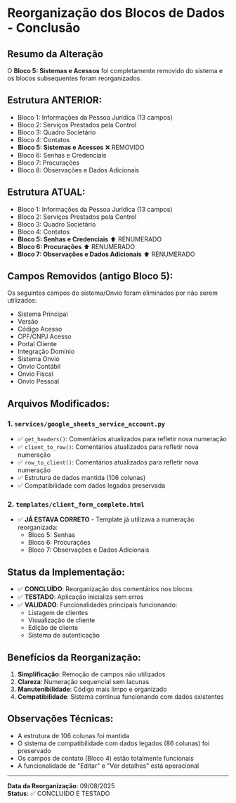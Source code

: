 # Reorganização dos Blocos de Dados - Conclusão

## Resumo da Alteração
O **Bloco 5: Sistemas e Acessos** foi completamente removido do sistema e os blocos subsequentes foram reorganizados.

## Estrutura ANTERIOR:
- Bloco 1: Informações da Pessoa Jurídica (13 campos)
- Bloco 2: Serviços Prestados pela Control
- Bloco 3: Quadro Societário
- Bloco 4: Contatos
- **Bloco 5: Sistemas e Acessos** ❌ REMOVIDO
- Bloco 6: Senhas e Credenciais
- Bloco 7: Procurações
- Bloco 8: Observações e Dados Adicionais

## Estrutura ATUAL:
- Bloco 1: Informações da Pessoa Jurídica (13 campos)
- Bloco 2: Serviços Prestados pela Control
- Bloco 3: Quadro Societário
- Bloco 4: Contatos
- **Bloco 5: Senhas e Credenciais** ⬆️ RENUMERADO
- **Bloco 6: Procurações** ⬆️ RENUMERADO
- **Bloco 7: Observações e Dados Adicionais** ⬆️ RENUMERADO

## Campos Removidos (antigo Bloco 5):
Os seguintes campos do sistema/Onvio foram eliminados por não serem utilizados:
- Sistema Principal
- Versão
- Código Acesso
- CPF/CNPJ Acesso
- Portal Cliente
- Integração Domínio
- Sistema Onvio
- Onvio Contábil
- Onvio Fiscal
- Onvio Pessoal

## Arquivos Modificados:

### 1. `services/google_sheets_service_account.py`
- ✅ `get_headers()`: Comentários atualizados para refletir nova numeração
- ✅ `client_to_row()`: Comentários atualizados para refletir nova numeração
- ✅ `row_to_client()`: Comentários atualizados para refletir nova numeração
- ✅ Estrutura de dados mantida (106 colunas)
- ✅ Compatibilidade com dados legados preservada

### 2. `templates/client_form_complete.html`
- ✅ **JÁ ESTAVA CORRETO** - Template já utilizava a numeração reorganizada:
  - Bloco 5: Senhas
  - Bloco 6: Procurações
  - Bloco 7: Observações e Dados Adicionais

## Status da Implementação:
- ✅ **CONCLUÍDO**: Reorganização dos comentários nos blocos
- ✅ **TESTADO**: Aplicação inicializa sem erros
- ✅ **VALIDADO**: Funcionalidades principais funcionando:
  - Listagem de clientes
  - Visualização de cliente
  - Edição de cliente
  - Sistema de autenticação

## Benefícios da Reorganização:
1. **Simplificação**: Remoção de campos não utilizados
2. **Clareza**: Numeração sequencial sem lacunas
3. **Manutenibilidade**: Código mais limpo e organizado
4. **Compatibilidade**: Sistema continua funcionando com dados existentes

## Observações Técnicas:
- A estrutura de 106 colunas foi mantida
- O sistema de compatibilidade com dados legados (86 colunas) foi preservado
- Os campos de contato (Bloco 4) estão totalmente funcionais
- A funcionalidade de "Editar" e "Ver detalhes" está operacional

---
**Data da Reorganização**: 09/08/2025  
**Status**: ✅ CONCLUÍDO E TESTADO
